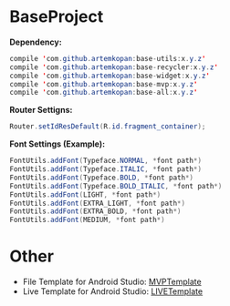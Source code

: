 # BaseProject

<b>Dependency:</b>

```java
compile 'com.github.artemkopan:base-utils:x.y.z'
compile 'com.github.artemkopan:base-recycler:x.y.z'
compile 'com.github.artemkopan:base-widget:x.y.z'
compile 'com.github.artemkopan:base-mvp:x.y.z'
compile 'com.github.artemkopan:base-all:x.y.z'
```

<b>Router Settigns:</b>

```java 
Router.setIdResDefault(R.id.fragment_container); 
```

<b>Font Settings (Example):</b>
```java 
FontUtils.addFont(Typeface.NORMAL, *font path*)
FontUtils.addFont(Typeface.ITALIC, *font path*)
FontUtils.addFont(Typeface.BOLD, *font path*)
FontUtils.addFont(Typeface.BOLD_ITALIC, *font path*)
FontUtils.addFont(LIGHT, *font path*)
FontUtils.addFont(EXTRA_LIGHT, *font path*)
FontUtils.addFont(EXTRA_BOLD, *font path*)
FontUtils.addFont(MEDIUM, *font path*)
```


# Other
* File Template for Android Studio:
  <a href="https://github.com/artemkopan/MVPTemplate">MVPTemplate</a>
* Live Template for Android Studio:
  <a href="https://github.com/artemkopan/LIVETemplate">LIVETemplate</a>
 

